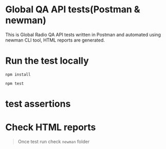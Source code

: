 # Global QA API tests(Postman & newman)

This is Global Radio QA API tests written in Postman and automated using newman CLI tool, HTML reports are generated.

# Run the test locally

```shell
npm install
```

```shell
npm test
```

# test assertions

# Check HTML reports
> Once test run check ``newman`` folder
